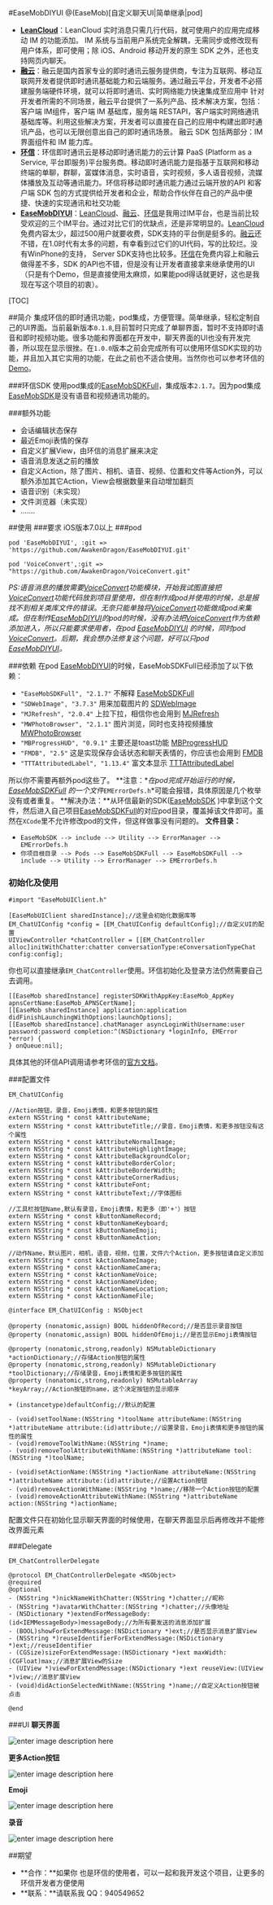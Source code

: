 #EaseMobDIYUI
@(EaseMob)[自定义聊天UI|简单继承|pod]
- **[LeanCloud](https://leancloud.cn/)**：LeanCloud 实时消息只需几行代码，就可使用户的应用完成移动 IM 的功能添加。 IM 系统与当前用户系统完全解耦，无需同步或修改现有用户体系，即可使用；除 iOS、Android 移动开发的原生 SDK 之外，还也支持网页内聊天。
- **[融云](http://www.rongcloud.cn/)**：融云是国内首家专业的即时通讯云服务提供商，专注为互联网、移动互联网开发者提供即时通讯基础能力和云端服务。通过融云平台，开发者不必搭建服务端硬件环境，就可以将即时通讯、实时网络能力快速集成至应用中 针对开发者所需的不同场景，融云平台提供了一系列产品、技术解决方案，包括：客户端 IM组件，客户端 IM 基础库，服务端 RESTAPI，客户端实时网络通讯基础库等。利用这些解决方案，开发者可以直接在自己的应用中构建出即时通讯产品，也可以无限创意出自己的即时通讯场景。 融云 SDK 包括两部分：IM 界面组件和 IM 能力库。
- **[环信](http://www.easemob.com/)**：环信即时通讯云是移动即时通讯能力的云计算 PaaS (Platform as a Service, 平台即服务)平台服务商。移动即时通讯能力是指基于互联网和移动终端的单聊，群聊，富媒体消息，实时语音，实时视频，多人语音视频，流媒体播放及互动等通讯能力。环信将移动即时通讯能力通过云端开放的API 和客户端 SDK 包的方式提供给开发者和企业，帮助合作伙伴在自己的产品中便捷、快速的实现通讯和社交功能
- **[EaseMobDIYUI](https://github.com/AwakenDragon/EaseMobDIYUI)**：[LeanCloud](https://leancloud.cn/)、[融云](http://www.rongcloud.cn/)、[环信](http://www.easemob.com/)是我用过IM平台，也是当前比较受欢迎的三个IM平台。通过对比它们的优缺点，还是非常明显的。[LeanCloud](https://leancloud.cn/)免费内容太少，超过500用户就要收费，SDK支持的平台倒是挺多的。[融云](http://www.rongcloud.cn/)还不错，在1.0时代有太多的问题，有幸看到过它们的UI代码，写的比较烂。没有WinPhone的支持， Server SDK支持也比较多。[环信](http://www.easemob.com/)在免费内容上和融云做得差不多，SDK 的API也不错，但是没有让开发者直接拿来继承使用的UI（只是有个Demo，但是直接使用太麻烦，如果能pod得话就更好，这也是我现在写这个项目的初衷）。

[TOC]

##简介
集成环信的即时通讯功能，pod集成，方便管理。简单继承，轻松定制自己的UI界面。当前最新版本```0.1.8```,目前暂时只完成了单聊界面，暂时不支持即时语音和即时视频功能。很多功能和界面都在开发中，聊天界面的UI也没有开发完善，所以现在显示很挫。在```1.0.0```版本之前会完成所有可以使用环信SDK实现的功能，并且加入其它实用的功能，在此之前也不适合使用。当然你也可以参考环信的[Demo](http://www.easemob.com/downloads)。

###环信SDK
使用pod集成的[EaseMobSDKFull](https://github.com/dujiepeng/EaseMobSDKFull)，集成版本```2.1.7```。因为pod集成[EaseMobSDK](https://github.com/easemob/sdk-ios-cocoapods)是没有语音和视频通讯功能的。

###额外功能
- 会话编辑状态保存
- 最近Emoji表情的保存
- 自定义扩展View，由环信的消息扩展来决定
- 语音消息发送之前的播放
- 自定义Action，除了图片、相机、语音、视频、位置和文件等Action外，可以额外添加其它Action，View会根据数量来自动增加翻页
- 语音识别（未实现）
- 文件浏览器（未实现）
- .......

##使用
###要求
iOS版本7.0以上
###pod
```
pod 'EaseMobDIYUI', :git => 'https://github.com/AwakenDragon/EaseMobDIYUI.git'
```
```
pod 'VoiceConvert',:git => "https://github.com/AwakenDragon/VoiceConvert.git"
```

*PS:语音消息的播放需要[VoiceConvert](https://github.com/AwakenDragon/VoiceConvert)功能模块，开始我试图直接把[VoiceConvert](https://github.com/AwakenDragon/VoiceConvert)功能代码放到项目里使用，但在制作成pod并使用的时候，总是报找不到相关类库文件的错误。无奈只能单独将[VoiceConvert](https://github.com/AwakenDragon/VoiceConvert)功能做成pod来集成。但在制作[EaseMobDIYUI](https://github.com/AwakenDragon/EaseMobDIYUI)的pod的时候，没有办法把[VoiceConvert](https://github.com/AwakenDragon/VoiceConvert)作为依赖添加进入，所以只能要求使用者，在pod [EaseMobDIYUI](https://github.com/AwakenDragon/EaseMobDIYUI) 的时候，同时pod [VoiceConvert](https://github.com/AwakenDragon/VoiceConvert)。后期，我会想办法修复这个问题，好可以只pod [EaseMobDIYUI](https://github.com/AwakenDragon/EaseMobDIYUI)。*

###依赖
在pod [EaseMobDIYUI](https://github.com/AwakenDragon/EaseMobDIYUI)的时候，EaseMobSDKFull已经添加了以下依赖：
- ```"EaseMobSDKFull", "2.1.7"``` 不解释 [EaseMobSDKFull](https://github.com/dujiepeng/EaseMobSDKFull)
- ```"SDWebImage", "3.7.3"``` 用来加载图片的 [SDWebImage](https://github.com/rs/SDWebImage)
- ```"MJRefresh", "2.0.4"``` 上拉下拉，相信你也会用到 [MJRefresh](https://github.com/CoderMJLee/MJRefresh)
- ```"MWPhotoBrowser", "2.1.1"``` 图片浏览，同时也支持视频播放 [MWPhotoBrowser](https://github.com/mwaterfall/MWPhotoBrowser)
- ```"MBProgressHUD", "0.9.1"``` 主要还是toast功能 [MBProgressHUD](https://github.com/jdg/MBProgressHUD)
- ```"FMDB", "2.5"``` 这是实现保存会话状态和聊天表情的，你应该也会用到 [FMDB](https://github.com/ccgus/fmdb)
- ```"TTTAttributedLabel", "1.13.4"``` 富文本显示 [TTTAttributedLabel](https://github.com/TTTAttributedLabel/TTTAttributedLabel)

所以你不需要再额外pod这些了。
**注意：**在pod完成开始运行的时候， [EaseMobSDKFull](https://github.com/dujiepeng/EaseMobSDKFull)
的一个文件*```EMErrorDefs.h```*可能会报错，具体原因是几个枚举没有或者重复。
**解决办法：**从环信最新的SDK([EaseMobSDK](https://github.com/easemob/sdk-ios-cocoapods) )中拿到这个文件，然后进入自己项目[EaseMobSDKFull](https://github.com/dujiepeng/EaseMobSDKFull)的对应pod目录，覆盖掉该文件即可。虽然在```XCode```里不允许修改pod的文件，但这样做事没有问题的。
**文件目录：**
- ```EaseMobSDK --> include --> Utility --> ErrorManager --> EMErrorDefs.h``` 
- ```你项目根目录 --> Pods --> EaseMobSDKFull --> EaseMobSDKFull --> include --> Utility --> ErrorManager --> EMErrorDefs.h```

### 初始化及使用
```
#import "EaseMobUIClient.h"
```

```
[EaseMobUIClient sharedInstance];//这里会初始化数据库等
EM_ChatUIConfig *config = [EM_ChatUIConfig defaultConfig];//自定义UI的配置
UIViewController *chatController = [[EM_ChatController alloc]initWithChatter:chatter conversationType:eConversationTypeChat config:config];
```
你也可以直接继承```EM_ChatController```使用。环信初始化及登录方法仍然需要自己去调用。
```
[[EaseMob sharedInstance] registerSDKWithAppKey:EaseMob_AppKey apnsCertName:EaseMob_APNSCertName];
[[EaseMob sharedInstance] application:application didFinishLaunchingWithOptions:launchOptions];
[[EaseMob sharedInstance].chatManager asyncLoginWithUsername:user password:password completion:^(NSDictionary *loginInfo, EMError *error) {
} onQueue:nil];
```
具体其他的环信API调用请参考环信的[官方文档](http://www.easemob.com/docs/ios/IOSSDKPrepare/)。

###配置文件
```
EM_ChatUIConfig
```
```
//Action按钮，录音，Emoji表情，和更多按钮的属性
extern NSString * const kAttributeName;
extern NSString * const kAttributeTitle;//录音，Emoji表情，和更多按钮没有这个属性
extern NSString * const kAttributeNormalImage;
extern NSString * const kAttributeHighlightImage;
extern NSString * const kAttributeBackgroundColor;
extern NSString * const kAttributeBorderColor;
extern NSString * const kAttributeBorderWidth;
extern NSString * const kAttributeCornerRadius;
extern NSString * const kAttributeFont;
extern NSString * const kAttributeText;//字体图标

//工具栏按钮Name,默认有录音，Emoji表情，和更多（即'+'）按钮
extern NSString * const kButtonNameRecord;
extern NSString * const kButtonNameKeyboard;
extern NSString * const kButtonNameEmoji;
extern NSString * const kButtonNameAction;

//动作Name，默认图片，相机，语音，视频，位置，文件六个Action，更多按钮请自定义添加
extern NSString * const kActionNameImage;
extern NSString * const kActionNameCamera;
extern NSString * const kActionNameVoice;
extern NSString * const kActionNameVideo;
extern NSString * const kActionNameLocation;
extern NSString * const kActionNameFile;

@interface EM_ChatUIConfig : NSObject

@property (nonatomic,assign) BOOL hiddenOfRecord;//是否显示录音按钮
@property (nonatomic,assign) BOOL hiddenOfEmoji;//是否显示Emoji表情按钮

@property (nonatomic,strong,readonly) NSMutableDictionary *actionDictionary;//存储Action按钮的属性
@property (nonatomic,strong,readonly) NSMutableDictionary *toolDictionary;//存储录音，Emoji表情和更多按钮的属性
@property (nonatomic,strong,readonly) NSMutableArray *keyArray;//Action按钮的name，这个决定按钮的显示顺序

+ (instancetype)defaultConfig;//默认的配置

- (void)setToolName:(NSString *)toolName attributeName:(NSString *)attributeName attribute:(id)attribute;//设置录音，Emoji表情和更多按钮的属性的属性
- (void)removeToolWithName:(NSString *)name;
- (void)removeToolAttributeWithName:(NSString *)attributeName tool:(NSString *)toolName;

- (void)setActionName:(NSString *)actionName attributeName:(NSString *)attributeName attribute:(id)attribute;//设置Action按钮
- (void)removeActionWithName:(NSString *)name;//移除一个Action按钮的配置
- (void)removeActionAttributeWithName:(NSString *)attributeName action:(NSString *)actionName;
```
配置文件只在初始化显示聊天界面的时候使用，在聊天界面显示后再修改并不能修改界面元素

###Delegate
```
EM_ChatControllerDelegate
```
```
@protocol EM_ChatControllerDelegate <NSObject>
@required
@optional
- (NSString *)nickNameWithChatter:(NSString *)chatter;//昵称
- (NSString *)avatarWithChatter:(NSString *)chatter;//头像地址
- (NSDictionary *)extendForMessageBody:(id<IEMMessageBody>)messageBody;//为所有要发送的消息添加扩展
- (BOOL)showForExtendMessage:(NSDictionary *)ext;//是否显示消息扩展View
- (NSString *)reuseIdentifierForExtendMessage:(NSDictionary *)ext;//reuseIdentifier
- (CGSize)sizeForExtendMessage:(NSDictionary *)ext maxWidth:(CGFloat)max;//消息扩展View的Size
- (UIView *)viewForExtendMessage:(NSDictionary *)ext reuseView:(UIView *)view;//消息扩展View
- (void)didActionSelectedWithName:(NSString *)name;//自定义Action按钮被点击

@end
```
###UI
**聊天界面**

![enter image description here](https://github.com/AwakenDragon/ImageRepository/blob/master/EaseMobDIYUI/01.PNG?raw=true)

**更多Action按钮**

![enter image description here](https://github.com/AwakenDragon/ImageRepository/blob/master/EaseMobDIYUI/02.PNG?raw=true)

**Emoji**

![enter image description here](https://github.com/AwakenDragon/ImageRepository/blob/master/EaseMobDIYUI/03.PNG?raw=true)

**录音**

![enter image description here](https://github.com/AwakenDragon/ImageRepository/blob/master/EaseMobDIYUI/04.PNG?raw=true)

##期望
- **合作：**如果你 也是环信的使用者，可以一起和我开发这个项目，让更多的环信开发者方便使用
- **联系：**请联系我 QQ：940549652
